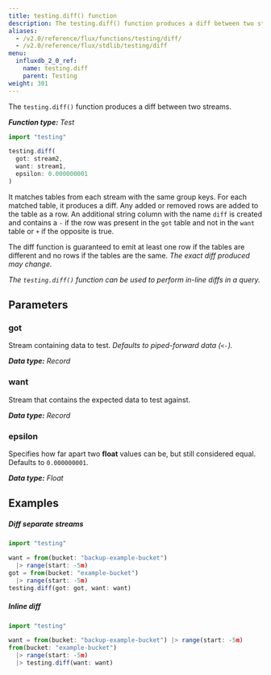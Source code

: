 ```yaml
---
title: testing.diff() function
description: The testing.diff() function produces a diff between two streams.
aliases:
  - /v2.0/reference/flux/functions/testing/diff/
  - /v2.0/reference/flux/stdlib/testing/diff
menu:
  influxdb_2_0_ref:
    name: testing.diff
    parent: Testing
weight: 301
---
```


The `testing.diff()` function produces a diff between two streams.

_**Function type:** Test_  

```js
import "testing"

testing.diff(
  got: stream2,
  want: stream1,
  epsilon: 0.000000001
)
```

It matches tables from each stream with the same group keys.
For each matched table, it produces a diff.
Any added or removed rows are added to the table as a row.
An additional string column with the name `diff` is created and contains a `-` if the
row was present in the `got` table and not in the `want` table or `+` if the opposite is true.

The diff function is guaranteed to emit at least one row if the tables are
different and no rows if the tables are the same. _The exact diff produced may change._

_The `testing.diff()` function can be used to perform in-line diffs in a query._

## Parameters

### got
Stream containing data to test.
_Defaults to piped-forward data (`<-`)._

_**Data type:** Record_

### want
Stream that contains the expected data to test against.

_**Data type:** Record_

### epsilon
Specifies how far apart two **float** values can be, but still considered equal.
Defaults to `0.000000001`.

_**Data type:** Float_

## Examples

##### Diff separate streams
```js
import "testing"

want = from(bucket: "backup-example-bucket")
  |> range(start: -5m)
got = from(bucket: "example-bucket")
  |> range(start: -5m)
testing.diff(got: got, want: want)
```

##### Inline diff
```js
import "testing"

want = from(bucket: "backup-example-bucket") |> range(start: -5m)
from(bucket: "example-bucket")
  |> range(start: -5m)
  |> testing.diff(want: want)
```
